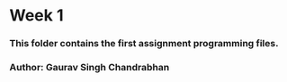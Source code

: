 # Week 1
### This folder contains the first assignment programming files.

### Author: Gaurav Singh Chandrabhan